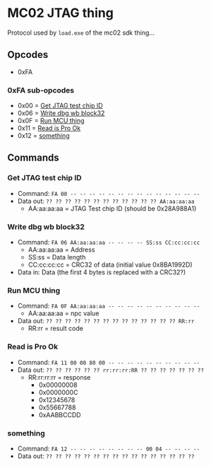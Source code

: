 # MC02 JTAG thing

Protocol used by `load.exe` of the mc02 sdk thing...

## Opcodes

- 0xFA

### 0xFA sub-opcodes

- 0x00 = [Get JTAG test chip ID](#get-jtag-test-chip-id)
- 0x06 = [Write dbg wb block32](#write-dbg-wb-block32)
- 0x0F = [Run MCU thing](#run-mcu-thing)
- 0x11 = [Read is Pro Ok](#read-is-pro-ok)
- 0x12 = [something](#something)

## Commands

### Get JTAG test chip ID

- Command: `FA 00 -- -- -- -- -- -- -- -- -- -- -- -- -- --`
- Data out: `?? ?? ?? ?? ?? ?? ?? ?? ?? ?? ?? ?? AA:aa:aa:aa`
  * AA:aa:aa:aa = JTAG Test chip ID (should be 0x28A988A1)

### Write dbg wb block32

- Command: `FA 06 AA:aa:aa:aa -- -- -- -- SS:ss CC:cc:cc:cc`
  * AA:aa:aa:aa = Address
  * SS:ss = Data length
  * CC:cc:cc:cc = CRC32 of data (initial value 0x8BA1992D)
- Data in: Data (the first 4 bytes is replaced with a CRC32?)

### Run MCU thing

- Command: `FA 0F AA:aa:aa:aa -- -- -- -- -- -- -- -- -- --`
  * AA:aa:aa:aa = npc value
- Data out: `?? ?? ?? ?? ?? ?? ?? ?? ?? ?? ?? ?? ?? ?? RR:rr`
  * RR:rr = result code

### Read is Pro Ok

- Command: `FA 11 00 00 80 00 -- -- -- -- -- -- -- -- -- --`
- Data out: `?? ?? ?? ?? ?? ?? rr:rr:rr:RR ?? ?? ?? ?? ?? ?? ??`
  * RR:rr:rr:rr = response
    * 0x00000008
    * 0x0000000C
    * 0x12345678
    * 0x55667788
    * 0xAABBCCDD

### something

- Command: `FA 12 -- -- -- -- -- -- -- -- 00 04 -- -- -- --`
- Data out: `?? ?? ?? ?? ?? ?? ?? ?? ?? ?? ?? ?? ?? ?? ?? ??`
